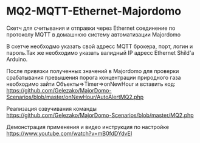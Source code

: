 # MQ2-MQTT-Ethernet-Majordomo
Скетч для считывания и отправки через Ethernet соединение по протоколу MQTT в домашнюю систему автоматизации Majordomo

В скетче необходмо указать свой адресс MQTT брокера, порт, логин и пароль.Так же необходимо указать валидный IP адресс Ethernet Shild'a Arduino.

После привязки полученных значений в Majordomo для проверки срабатывания превышения порога концентрации природного газа необходимо зайти Объекты=>Timer=>onNewHour и вставить код:
https://github.com/Gelezako/MajorDomo-Scenarios/blob/master/onNewHour/AutoAlertMQ2.php

Реализация озвучивания команды
https://github.com/Gelezako/MajorDomo-Scenarios/blob/master/MQ2.php

Демонстрация применения и видео инструкция по настройке
https://www.youtube.com/watch?v=mB0fdDYdvEI
